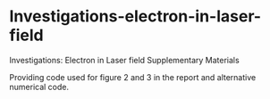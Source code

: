 # Investigations-electron-in-laser-field
Investigations: Electron in Laser field Supplementary Materials

Providing code used for figure 2 and 3 in the report and alternative numerical code.
